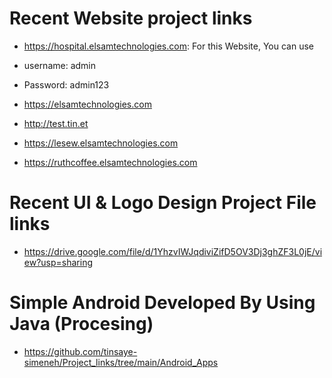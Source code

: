 # Recent Website project links
- https://hospital.elsamtechnologies.com: For this Website, You can use 
- username: admin
- Password: admin123

- https://elsamtechnologies.com
- http://test.tin.et
- https://lesew.elsamtechnologies.com
- https://ruthcoffee.elsamtechnologies.com


# Recent UI & Logo Design Project File links
- https://drive.google.com/file/d/1YhzvIWJqdiviZifD5OV3Dj3ghZF3L0jE/view?usp=sharing

# Simple Android Developed By Using Java (Procesing)
- https://github.com/tinsaye-simeneh/Project_links/tree/main/Android_Apps
